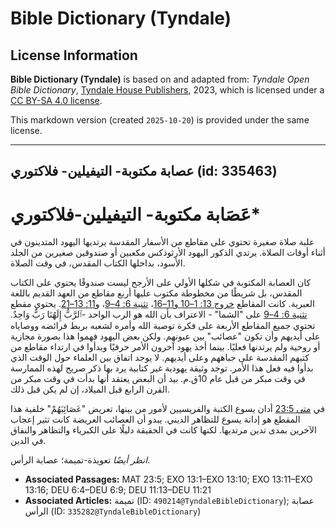 # Bible Dictionary (Tyndale)

## License Information

**Bible Dictionary (Tyndale)** is based on and adapted from: _Tyndale Open Bible Dictionary_, [Tyndale House Publishers](https://tyndaleopenresources.com/), 2023, which is licensed under a [CC BY-SA 4.0 license](https://creativecommons.org/licenses/by-sa/4.0/legalcode.en).

This markdown version (created `2025-10-20`) is provided under the same license.



--------------------------------

## عصابة مكتوبة- التيفيلين- فلاكتوري (id: 335463)

عَصَابة مكتوبة\- التيفيلين\-فلاكتوري\*
======================================

علبة صلاة صغيرة تحتوي على مقاطع من الأسفار المقدسة يرتديها اليهود المتدينون في أثناء أوقات الصلاة. يرتدي الذكور اليهود الأرثوذكس مكعبين أو صندوقين صغيرين من الجلد الأسود، بداخلها الكتاب المقدس، في وقت الصلاة.

كان العصابة المكتوبة في شكلها الأولي على الأرجح ليست صندوقًا يحتوي على الكتاب المقدس، بل شريطًا من مخطوطة مكتوب عليها أربع مقاطع من العهد القديم باللغة العبرية. كانت المقاطع [خروج 13: 1–10 و11–16](https://ref.ly/Exod13:1-Exod13:10,Exod13:11-Exod13:16)، [تثنية 6: 4–9](https://ref.ly/Deut6:4-Deut6:9)، و[11: 13–21](https://ref.ly/Deut11:13-Deut11:21). يحتوي مقطع [تثنية 6: 4–9](https://ref.ly/Deut6:4-Deut6:9) على "الشما" \- الاعتراف بأن الله هو الرب الواحد \-ٱلرَّبُّ إِلَهُنَا رَبٌّ وَاحِدٌ. تحتوي جميع المقاطع الأربعة على فكرة توصية الله وأمره لشعبه بربط فرائضه ووصاياه على أيديهم وأن تكون "عصائب" بين عيونهم. ولكن بعض اليهود فهموا هذا بصورة مجازية أو روحية ولم يرتدنها فعليًا. بينما أخذ يهود آخرون الأمر حرفيًا وبدأوا في ارتداء مقاطع من كتبهم المقدسة على جباههم وعلى أيديهم. لا يوجد اتفاق بين العلماء حول الوقت الذي بدأوا فيه فعل هذا الأمر. توجد وثيقة يهودية غير كتابية يرد بها ذكر صريح لهذه الممارسة في وقت مبكر من قبل عام 10ق.م. بيد أن البعض يعتقد أنها بدأت في وقت مبكر من القرن الرابع قبل الميلاد، إن لم يكن قبل ذلك.

في [متى 23:5](https://ref.ly/Matt23:5) أدان يسوع الكتبة والفريسيين لأمور من بينها، تعريض "عَصَائِبَهُمْ" خلفية هذا المقطع هو إدانة يسوع للتظاهر الديني. يبدو أن العصائب العريضة كانت تثير إعجاب الآخرين بمدى تدين مرتديها. لكنها كانت في الحقيقة دليلًا على الكبرياء والتظاهر والنفاق في الدين.

*انظر أيضًا* تعويذة\-تميمة؛ عصابة الرأس.

* **Associated Passages:** MAT 23:5; EXO 13:1–EXO 13:10; EXO 13:11–EXO 13:16; DEU 6:4–DEU 6:9; DEU 11:13–DEU 11:21
* **Associated Articles:** تميمة (ID: `490214@TyndaleBibleDictionary`); عصابة الرأس (ID: `335282@TyndaleBibleDictionary`)

